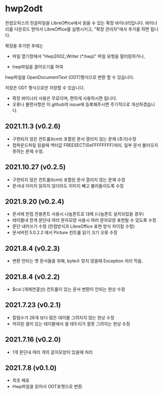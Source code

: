 # hwp2odt

한컴오피스의 한글파일을 LibreOffice에서 읽을 수 있는 확장 바이너리입니다.
바이너리를 다운로드 받아서 LibreOffice를 실행시키고, "확장 관리자"에서 추가를 하면 됩니다.

확장을 추가한 후에는 

- 파일 열기창에서 "Hwp2002_Writer (*.hwp)" 파일 유형을 필터링하거나, 

- hwp파일을 끌어오기를 하여

hwp파일을  OpenDocumentText (ODT)형식으로 변환 할 수 있습니다.

저장은 ODT 형식으로만 저장할 수 있습니다.

* 확장 바이너리 사용은 무료이며, 편하게 사용하시면 됩니다. 
* 오류나 불편사항은 이 github의 issue에 등록해주시면 주기적으로 개선하겠습니다.

## 2021.11.3 (v0.2.6)
* 구현되지 않은 컨트롤(tcmt) 포함된 문서 열리지 않는 문제 (추가)수정 
* 컴파운드파일 읽을때 섹터값 FREESECT(0xFFFFFFFF)처리. 일부 문서 불러오지 못하는 문제 수정.

## 2021.10.27 (v0.2.5)
* 구현되지 않은 컨트롤(tcmt) 포함된 문서 열리지 않는 문제 수정
* 문서내 이미지 읽히지 않더라도 이미지 빼고 불러들이도록 수정

## 2021.9.20 (v0.2.4)
* 문서에 한컴 전용폰트 사용시 나눔폰트로 대체 (나눔폰트 설치되었을 경우)
* 테이블내 한개 문단내 여러 문자모양 사용시  여러 문자모양 표현될 수 있도록 수정
* 문단 내어쓰기 수정 (한컴방식과 LibreOffice 표현 방식 차이점 수정)
* 문서버전 5.0.2.2 에서 Picture 컨트롤 읽기 크기 오류 수정

## 2021.8.4 (v0.2.3)
* 변환 안되는 옛 문서들을 위해, byte수 맞지 않을때 Exception 처리 막음.
 
## 2021.8.4 (v0.2.2)
* $col (개체연결선) 컨트롤이 있는 문서 변환이 안되는 현상 수정

## 2021.7.23 (v0.2.1)
* 칼럼수가 26개 보다 많은 테이블 그려지지 않는 현상 수정
* 머지된 셀이 있는 테이블에서 셀 테두리가 잘못 그려지는 현상 수정

## 2021.7.16 (v0.2.0)
* 1개 문단내 여러 개의 글자모양이 있을때 처리

## 2021.7.8 (v0.1.0)
* 최초 배포
* Hwp파일을 읽어서 ODT포맷으로 변환.
